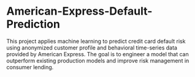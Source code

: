 # American-Express-Default-Prediction
This project applies machine learning to predict credit card default risk using anonymized customer profile and behavioral time-series data provided by American Express. The goal is to engineer a model that can outperform existing production models and improve risk management in consumer lending.
